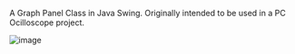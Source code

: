 A Graph Panel Class in Java Swing. Originally intended to be used in a PC Ocilloscope project.

![image](https://github.com/Fadi-Eid/GraphPanel-Java/assets/113466842/739866ab-9efc-4a40-a594-7d89262d097b)

